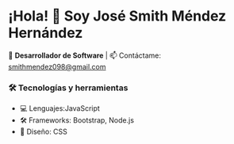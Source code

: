# ¡Hola! 👋 Soy José Smith Méndez Hernández

🔭 **Desarrollador de Software** |  📫 Contáctame: smithmendez098@gmail.com  

### 🛠️ **Tecnologías y herramientas**  
- 💻 Lenguajes:JavaScript  
- 🛠️ Frameworks: Bootstrap, Node.js  
- 🎨 Diseño: CSS

